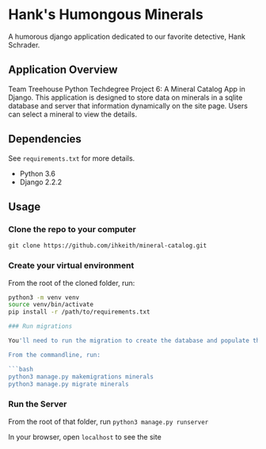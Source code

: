 # Hank's Humongous Minerals

A humorous django application dedicated to our favorite detective, Hank Schrader.

## Application Overview

Team Treehouse Python Techdegree Project 6: A Mineral Catalog App in Django. This application is designed to store data on minerals in a sqlite database and server that information dynamically on the site page. Users can select a mineral to view the details.

## Dependencies

See `requirements.txt` for more details.

- Python 3.6
- Django 2.2.2

## Usage

### Clone the repo to your computer

`git clone https://github.com/ihkeith/mineral-catalog.git`

### Create your virtual environment

From the root of the cloned folder, run:

```bash
python3 -m venv venv
source venv/bin/activate
pip install -r /path/to/requirements.txt

### Run migrations

You'll need to run the migration to create the database and populate the data.

From the commandline, run:

```bash
python3 manage.py makemigrations minerals
python3 manage.py migrate minerals
```

### Run the Server

From the root of that folder, run `python3 manage.py runserver`

In your browser, open `localhost` to see the site